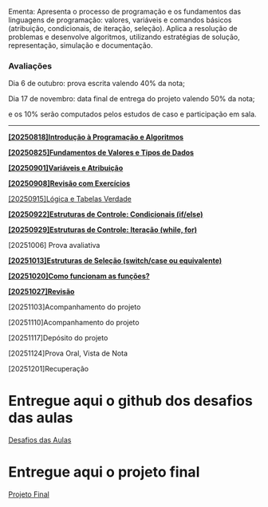 Ementa: Apresenta o processo de programação e os fundamentos das linguagens de programação: valores, variáveis e comandos básicos (atribuição, condicionais, de iteração, seleção). Aplica a resolução de problemas e desenvolve algoritmos, utilizando estratégias de solução, representação, simulação e documentação.

### Avaliações

Dia 6 de outubro: prova escrita valendo 40% da nota;

Dia 17 de novembro: data final de entrega do projeto valendo 50% da nota;

e os 10% serão computados pelos estudos de caso e participação em sala.

---

[**[20250818]Introdução à Programação e Algoritmos**](https://www.notion.so/20250818-Introdu-o-Programa-o-e-Algoritmos-252256ceaea780bfa37dda8b4d94ea8e?pvs=21)

[**[20250825]Fundamentos de Valores e Tipos de Dados**](https://www.notion.so/20250825-Fundamentos-de-Valores-e-Tipos-de-Dados-252256ceaea7807b9120dde2ae64eade?pvs=21)

[**[20250901]Variáveis e Atribuição**](https://www.notion.so/20250901-Vari-veis-e-Atribui-o-252256ceaea780f89164d9014f64f880?pvs=21)

[**[20250908]Revisão com Exercícios**](https://www.notion.so/20250908-Revis-o-com-Exerc-cios-262256ceaea780a5b702e14e163be16e?pvs=21)

[[20250915]Lógica e Tabelas Verdade](https://www.notion.so/20250915-L-gica-e-Tabelas-Verdade-252256ceaea780a3ba7fe87cd680b8d5?pvs=21)

[**[20250922]Estruturas de Controle: Condicionais (if/else)**](https://www.notion.so/20250922-Estruturas-de-Controle-Condicionais-if-else-252256ceaea780acaef5c9ad46e999e8?pvs=21)

[**[20250929]Estruturas de Controle: Iteração (while, for)**](https://www.notion.so/20250929-Estruturas-de-Controle-Itera-o-while-for-252256ceaea78081b0a9c3c3ea2d085e?pvs=21)

[20251006] Prova avaliativa

[**[20251013]Estruturas de Seleção (switch/case ou equivalente)**](https://www.notion.so/20251013-Estruturas-de-Sele-o-switch-case-ou-equivalente-252256ceaea780a3b6d3c9480494db99?pvs=21)

[**[20251020]Como funcionam as funções?**](https://www.notion.so/20251020-Como-funcionam-as-fun-es-252256ceaea7804da4bfd83a959740c6?pvs=21)

[**[20251027]Revisão**](https://www.notion.so/20251027-Revis-o-252256ceaea78092a9c1d0b550be44a2?pvs=21)

[20251103]Acompanhamento do projeto

[20251110]Acompanhamento do projeto

[20251117]Depósito do projeto

[20251124]Prova Oral, Vista de Nota

[20251201]Recuperação

# Entregue aqui o github dos desafios das aulas

[Desafios das Aulas](https://docs.google.com/forms/d/e/1FAIpQLSfSnXmWPjsw5YICPSoR8elSV6i3OCVxV3czJldzHoKj0zaXNg/viewform?usp=dialog)

# Entregue aqui o projeto final

[Projeto Final](https://docs.google.com/forms/d/e/1FAIpQLSeFUbsZ9rS03GI9Z9dHosdqpAkvzY2UGtOM1IFjHWNEMZmTXg/viewform?usp=dialog)
